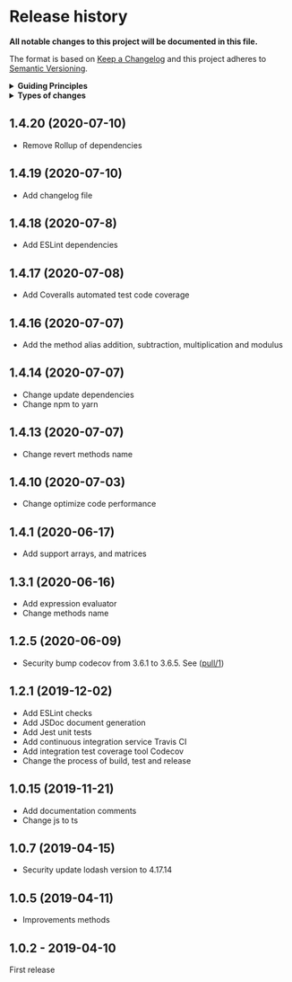 # Release history

**All notable changes to this project will be documented in this file.**

The format is based on [Keep a Changelog](http://keepachangelog.com/en/1.0.0/)
and this project adheres to [Semantic Versioning](http://semver.org/spec/v2.0.0.html).

<details>
  <summary><strong>Guiding Principles</strong></summary>

- Changelogs are for humans, not machines.
- There should be an entry for every single version.
- The same types of changes should be grouped.
- Versions and sections should be linkable.
- The latest version comes first.
- The release date of each versions is displayed.
- Mention whether you follow Semantic Versioning.

</details>

<details>
  <summary><strong>Types of changes</strong></summary>

Changelog entries are classified using the following labels _(from [keep-a-changelog](http://keepachangelog.com/)_):

- `Added` for new features.
- `Changed` for changes in existing functionality.
- `Deprecated` for soon-to-be removed features.
- `Removed` for now removed features.
- `Fixed` for any bug fixes.
- `Security` in case of vulnerabilities.

</details>

## 1.4.20 (2020-07-10)

- Remove Rollup of dependencies

## 1.4.19 (2020-07-10)

- Add changelog file

## 1.4.18 (2020-07-8)

- Add ESLint dependencies

## 1.4.17 (2020-07-08)

- Add Coveralls automated test code coverage

## 1.4.16 (2020-07-07)

- Add the method alias addition, subtraction, multiplication and modulus

## 1.4.14 (2020-07-07)

- Change update dependencies
- Change npm to yarn

## 1.4.13 (2020-07-07)

- Change revert methods name

## 1.4.10 (2020-07-03)

- Change optimize code performance

## 1.4.1 (2020-06-17)

- Add support arrays, and matrices

## 1.3.1 (2020-06-16)

- Add expression evaluator
- Change methods name

## 1.2.5 (2020-06-09)

- Security bump codecov from 3.6.1 to 3.6.5. See ([pull/1](https://github.com/Ipxxiao/accurate/pull/1))

## 1.2.1 (2019-12-02)

- Add ESLint checks
- Add JSDoc document generation
- Add Jest unit tests
- Add continuous integration service Travis CI
- Add integration test coverage tool Codecov
- Change the process of build, test and release

## 1.0.15 (2019-11-21)

- Add documentation comments
- Change js to ts

## 1.0.7 (2019-04-15)

- Security update lodash version to 4.17.14

## 1.0.5 (2019-04-11)

- Improvements methods

## 1.0.2 - 2019-04-10

First release


[keep-a-changelog]: https://github.com/olivierlacan/keep-a-changelog
